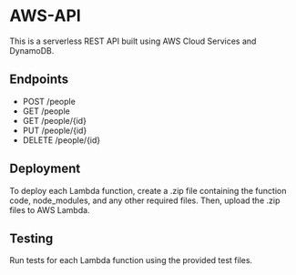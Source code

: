 # AWS-API

This is a serverless REST API built using AWS Cloud Services and DynamoDB.

## Endpoints

- POST /people
- GET /people
- GET /people/{id}
- PUT /people/{id}
- DELETE /people/{id}

## Deployment

To deploy each Lambda function, create a .zip file containing the function code, node_modules, and any other required files. Then, upload the .zip files to AWS Lambda.

## Testing

Run tests for each Lambda function using the provided test files.


